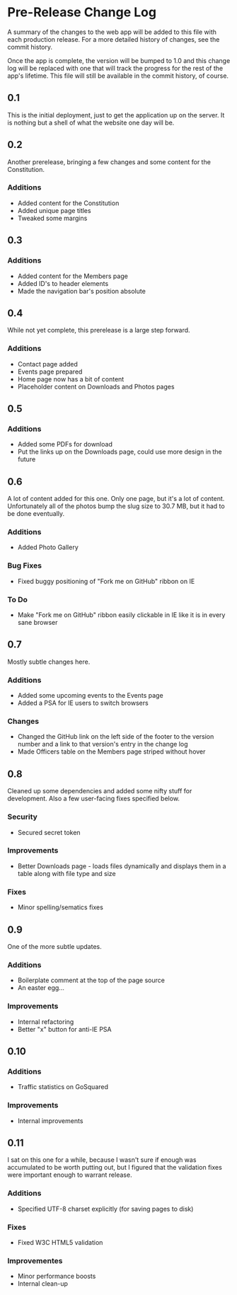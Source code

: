 # Pre-Release Change Log

A summary of the changes to the web app will be added to this file with each
production release. For a more detailed history of changes, see the commit
history.

Once the app is complete, the version will be bumped to 1.0 and this change log
will be replaced with one that will track the progress for the rest of the
app's lifetime. This file will still be available in the commit history, of
course.

## 0.1

This is the initial deployment, just to get the application up on the server.
It is nothing but a shell of what the website one day will be.

## 0.2

Another prerelease, bringing a few changes and some content for the
Constitution.

### Additions

 * Added content for the Constitution
 * Added unique page titles
 * Tweaked some margins

## 0.3

### Additions

 * Added content for the Members page
 * Added ID's to header elements
 * Made the navigation bar's position absolute

## 0.4

While not yet complete, this prerelease is a large step forward.

### Additions

 * Contact page added
 * Events page prepared
 * Home page now has a bit of content
 * Placeholder content on Downloads and Photos pages

## 0.5

### Additions

 * Added some PDFs for download
 * Put the links up on the Downloads page, could use more design in the future

## 0.6

A lot of content added for this one. Only one page, but it's a lot of content.
Unfortunately all of the photos bump the slug size to 30.7 MB, but it had to be
done eventually.

### Additions

 * Added Photo Gallery

### Bug Fixes

 * Fixed buggy positioning of "Fork me on GitHub" ribbon on IE

### To Do

 * Make "Fork me on GitHub" ribbon easily clickable in IE like it is in every
   sane browser

## 0.7

Mostly subtle changes here.

### Additions

 * Added some upcoming events to the Events page
 * Added a PSA for IE users to switch browsers

### Changes

 * Changed the GitHub link on the left side of the footer to the version
   number and a link to that version's entry in the change log
 * Made Officers table on the Members page striped without hover

## 0.8

Cleaned up some dependencies and added some nifty stuff for development. Also
a few user-facing fixes specified below.

### Security

 * Secured secret token

### Improvements

 * Better Downloads page - loads files dynamically and displays them in a table
   along with file type and size

### Fixes

 * Minor spelling/sematics fixes

## 0.9

One of the more subtle updates.

### Additions

 * Boilerplate comment at the top of the page source
 * An easter egg...

### Improvements

 * Internal refactoring
 * Better "x" button for anti-IE PSA

## 0.10

### Additions

 * Traffic statistics on GoSquared

### Improvements

 * Internal improvements

## 0.11

I sat on this one for a while, because I wasn't sure if enough was accumulated
to be worth putting out, but I figured that the validation fixes were
important enough to warrant release.

### Additions

 * Specified UTF-8 charset explicitly (for saving pages to disk)

### Fixes

 * Fixed W3C HTML5 validation

### Improvementes

 * Minor performance boosts
 * Internal clean-up
